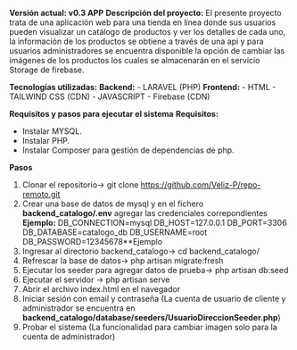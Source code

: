 **Versión actual: v0.3 APP**
**Descripción del proyecto:**
El presente proyecto trata de una aplicación web para una tienda en línea donde sus usuarios pueden visualizar un catálogo de productos
y ver los detalles de cada uno, la información de los productos se obtiene a través de una api y para usuarios administradores se 
encuentra disponible la opción de cambiar las imágenes de los productos los cuales se almacenarán en el servicio Storage de firebase.

**Tecnologías utilizadas:**
  **Backend:**
    - LARAVEL (PHP)
  **Frontend:**
    - HTML
    - TAILWIND CSS (CDN)
    - JAVASCRIPT
    - Firebase (CDN)

**Requisitos y pasos para ejecutar el sistema**
  **Requisitos:**
  - Instalar MYSQL.
  - Instalar PHP.
  - Instalar Composer para gestión de dependencias de php.
    
  **Pasos**
  1. Clonar el repositorio-> git clone https://github.com/Veliz-P/repo-remoto.git
  2. Crear una base de datos de mysql y en el fichero **backend_catalogo/.env** agregar las credenciales correpondientes
       **Ejemplo:**
         DB_CONNECTION=mysql 
         DB_HOST=127.0.0.1
         DB_PORT=3306
         DB_DATABASE=catalogo_db
         DB_USERNAME=root
         DB_PASSWORD=12345678**Ejemplo
  4. Ingresar al directorio backend_catalogo-> cd backend_catalogo/
  5. Refrescar la base de datos-> php artisan migrate:fresh
  6. Ejecutar los seeder para agregar datos de prueba-> php artisan db:seed
  7. Ejecutar el servidor -> php artisan serve
  8. Abrir el archivo index.html en el navegador
  9. Iniciar sesión con email y contraseña (La cuenta de usuario de cliente y administrador se encuentra en
                         **backend_catalogo/database/seeders/UsuarioDireccionSeeder.php**)
  10. Probar el sistema (La funcionalidad para cambiar imagen solo para la cuenta de administrador)
     
